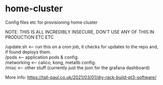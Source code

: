 # home-cluster
Config files etc for provisioning home cluster  
  
NOTE: THIS IS ALL INCREDIBLY INSECURE, DON'T USE ANY OF THIS IN PRODUCTION ETC ETC  
  
/update.sh <-- run this on a cron job, it checks for updates to the repo and, if found deploys them.  
/pods <-- application pods & config.  
/networking <-- calico, kong, metallb config.  
/misc <-- other stuff (currently just the json for the grafana dashboard)  

More info: https://tall-paul.co.uk/2021/03/01/diy-rack-build-pt3-software/

